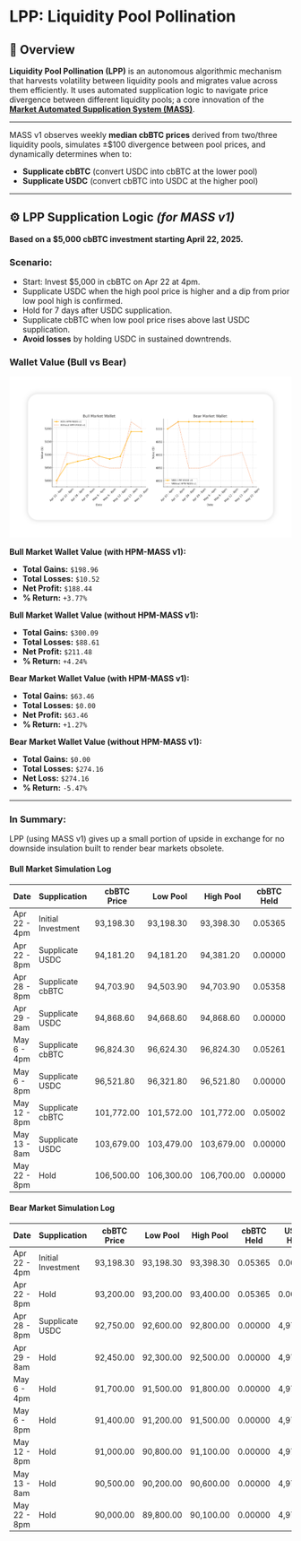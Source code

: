 # LPP: Liquidity Pool Pollination

## 🌱 Overview

**Liquidity Pool Pollination (LPP)** is an autonomous algorithmic mechanism that harvests volatility between liquidity pools and migrates value across them efficiently. It uses automated supplication logic to navigate price divergence between different liquidity pools; a core innovation of the **[Market Automated Supplication System (MASS)](https://github.com/Art-Sells/HPM/tree/main/HPMCodeBase/MASS)**. 

---

MASS v1 observes weekly **median cbBTC prices** derived from two/three liquidity pools, simulates ±$100 divergence between pool prices, and dynamically determines when to:

- **Supplicate cbBTC** (convert USDC into cbBTC at the lower pool)
- **Supplicate USDC** (convert cbBTC into USDC at the higher pool)

---

## ⚙️ LPP Supplication Logic *(for MASS v1)*

**Based on a $5,000 cbBTC investment starting April 22, 2025.**

### Scenario:

- Start: Invest $5,000 in cbBTC on Apr 22 at 4pm.
- Supplicate USDC when the high pool price is higher and a dip from prior low pool high is confirmed.
- Hold for 7 days after USDC supplication.
- Supplicate cbBTC when low pool price rises above last USDC supplication.
- **Avoid losses** by holding USDC in sustained downtrends.

### Wallet Value (Bull vs Bear)

<img src="https://github.com/Art-Sells/HPM/blob/main/HPMCodeBase/MASS/LPP/BullVsBearMarketWallets.png" width="800px"> 

**Bull Market Wallet Value (with HPM-MASS v1):**
- **Total Gains:** `$198.96`
- **Total Losses:** `$10.52`
- **Net Profit:** `$188.44`
- **% Return:** `+3.77%`

**Bull Market Wallet Value (without HPM-MASS v1):**
- **Total Gains:** `$300.09`
- **Total Losses:** `$88.61`
- **Net Profit:** `$211.48`
- **% Return:** `+4.24%`

**Bear Market Wallet Value (with HPM-MASS v1):**
- **Total Gains:** `$63.46`
- **Total Losses:** `$0.00`
- **Net Profit:** `$63.46`
- **% Return:** `+1.27%`

**Bear Market Wallet Value (without HPM-MASS v1):**
- **Total Gains:** `$0.00`
- **Total Losses:** `$274.16`
- **Net Loss:** `$274.16`
- **% Return:** `-5.47%`

---

### In Summary:

LPP (using MASS v1) gives up a small portion of upside in exchange for no downside insulation built to render bear markets obsolete.

#### Bull Market Simulation Log

| Date         | Supplication        | cbBTC Price | Low Pool | High Pool | cbBTC Held | USDC Held | Wallet Value |
|--------------|---------------------|-------------|----------|-----------|------------|-----------|--------------|
| Apr 22 - 4pm | Initial Investment  | 93,198.30   | 93,198.30 | 93,398.30 | 0.05365    | 0.00      | $5,000.00    |
| Apr 22 - 8pm | Supplicate USDC     | 94,181.20   | 94,181.20 | 94,381.20 | 0.00000    | 5,063.46  | $5,063.46    |
| Apr 28 - 8pm | Supplicate cbBTC    | 94,703.90   | 94,503.90 | 94,703.90 | 0.05358    | 0.00      | $5,074.18    |
| Apr 29 - 8am | Supplicate USDC     | 94,868.60   | 94,668.60 | 94,868.60 | 0.00000    | 5,083.00  | $5,083.00    |
| May 6 - 4pm  | Supplicate cbBTC    | 96,824.30   | 96,624.30 | 96,824.30 | 0.05261    | 0.00      | $5,093.52    |
| May 6 - 8pm  | Supplicate USDC     | 96,521.80   | 96,321.80 | 96,521.80 | 0.00000    | 5,083.00  | $5,083.00    |
| May 12 - 8pm | Supplicate cbBTC    | 101,772.00  | 101,572.00| 101,772.00| 0.05002    | 0.00      | $5,083.00    |
| May 13 - 8am | Supplicate USDC     | 103,679.00  | 103,479.00| 103,679.00| 0.00000    | 5,185.46  | $5,185.46    |
| May 22 - 8pm | Hold                | 106,500.00  | 106,300.00| 106,700.00| 0.00000    | 5,185.46  | $5,185.46    |

#### Bear Market Simulation Log

| Date         | Supplication        | cbBTC Price | Low Pool | High Pool | cbBTC Held | USDC Held | Wallet Value |
|--------------|---------------------|-------------|----------|-----------|------------|-----------|--------------|
| Apr 22 - 4pm | Initial Investment  | 93,198.30   | 93,198.30 | 93,398.30 | 0.05365    | 0.00      | $5,000.00    |
| Apr 22 - 8pm | Hold                | 93,200.00   | 93,200.00 | 93,400.00 | 0.05365    | 0.00      | $5,001.15    |
| Apr 28 - 8pm | Supplicate USDC     | 92,750.00   | 92,600.00 | 92,800.00 | 0.00000    | 4,978.63  | $4,978.63    |
| Apr 29 - 8am | Hold                | 92,450.00   | 92,300.00 | 92,500.00 | 0.00000    | 4,978.63  | $4,978.63    |
| May 6 - 4pm  | Hold                | 91,700.00   | 91,500.00 | 91,800.00 | 0.00000    | 4,978.63  | $4,978.63    |
| May 6 - 8pm  | Hold                | 91,400.00   | 91,200.00 | 91,500.00 | 0.00000    | 4,978.63  | $4,978.63    |
| May 12 - 8pm | Hold                | 91,000.00   | 90,800.00 | 91,100.00 | 0.00000    | 4,978.63  | $4,978.63    |
| May 13 - 8am | Hold                | 90,500.00   | 90,200.00 | 90,600.00 | 0.00000    | 4,978.63  | $4,978.63    |
| May 22 - 8pm | Hold                | 90,000.00   | 89,800.00 | 90,100.00 | 0.00000    | 4,978.63  | $4,978.63    |


